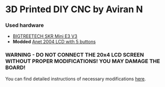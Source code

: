 # 3D Printed DIY CNC by Aviran N
### Used hardware
- [BIGTREETECH SKR Mini E3 V3](https://github.com/bigtreetech/BIGTREETECH-SKR-mini-E3)
- **Modded** [Anet 2004 LCD with 5 buttons](https://shop.anet3d.com/collections/accessories-for-anet-a8/products/a8-lcd-screen)

### WARNING - DO NOT CONNECT THE 20x4 LCD SCREEN WITHOUT PROPER MODIFICATIONS! YOU MAY DAMAGE THE BOARD!
You can find detailed instructions of necessary modifications [here](https://gist.github.com/Caraffa-git/840b798517e7ee01ab47fabf6271b9c4).
